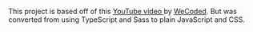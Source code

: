 This project is based off of this [YouTube video ](https://www.youtube.com/watch?v=Ml-B-W91gtw) by [WeCoded](https://www.youtube.com/@WeCoded). But was converted from using TypeScript and Sass to plain JavaScript and CSS.